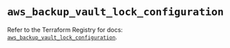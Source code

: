 # `aws_backup_vault_lock_configuration`

Refer to the Terraform Registry for docs: [`aws_backup_vault_lock_configuration`](https://registry.terraform.io/providers/hashicorp/aws/5.60.0/docs/resources/backup_vault_lock_configuration).
